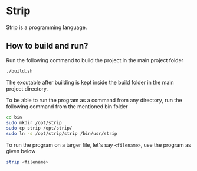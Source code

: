 # Strip

Strip is a programming language.

## How to build and run?

Run the following command to build the project in the main project folder

```bash
./build.sh
```

The excutable after building is kept inside the build folder in the main project directory.

To be able to run the program as a command from any directory, run the following command from the mentioned bin folder

```bash
cd bin
sudo mkdir /opt/strip
sudo cp strip /opt/strip/
sudo ln -s /opt/strip/strip /bin/usr/strip
```

To run the program on a targer file, let's say `<filename>`, use the program as given below

```bash
strip <filename>
```